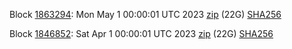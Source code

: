 Block [1863294](https://insight.dash.org/insight/block/000000000000001f8d6584d71e7ceb3a298c1abf90fce613446d1d82d82ef1d6): Mon May  1 00:00:01 UTC 2023 [zip](https://dash-bootstrap-2.ams3.digitaloceanspaces.com/mainnet/2023-05-01/bootstrap.dat.zip) (22G) [SHA256](https://dash-bootstrap-2.ams3.digitaloceanspaces.com/mainnet/2023-05-01/sha256.txt)

Block [1846852](https://insight.dash.org/insight/block/0000000000000005f8aee1c38d9c5e5714ad351bcad3f82ab03337d5bfabfa35): Sat Apr  1 00:00:01 UTC 2023 [zip](https://dash-bootstrap-2.ams3.digitaloceanspaces.com/mainnet/2023-04-01/bootstrap.dat.zip) (22G) [SHA256](https://dash-bootstrap-2.ams3.digitaloceanspaces.com/mainnet/2023-04-01/sha256.txt)
